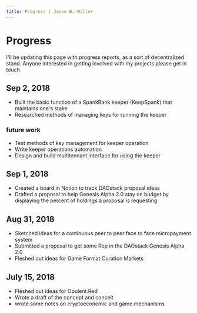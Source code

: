 ```yaml
---
title: Progress | Jesse B. Miller
---
```

# Progress

I'll be updating this page with progress reports, as a sort of decentralized
stand. Anyone interested in getting involved with my projects please get in
touch.

## Sep 2, 2018

* Built the basic function of a SpankBank keeper (KeepSpank) that maintains
  one's stake
* Researched methods of managing keys for running the keeper

### future work

* Test methods of key management for keeper operation
* Write keeper operations automation
* Design and build multitennant interface for using the keeper

## Sep 1, 2018

* Created a board in Notion to track DAOstack proposal ideas
* Drafted a proposal to help Genesis Alpha 2.0 stay on budget by displaying the
  percent of holdings a proposal is requesting

## Aug 31, 2018

* Sketched ideas for a continuous peer to peer face to face micropayment system
* Submitted a proposal to get some Rep in the DAOstack Genesis Alpha 2.0
* Fleshed out ideas for Game Format Curation Markets

## July 15, 2018

* Fleshed out ideas for Opulent.Red
* Wrote a draft of the concept and conceit
* wrote some notes on cryptoeconomic and game mechanisms
